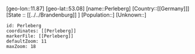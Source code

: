 ﻿---
location: [53.08,11.87]
mapzoom: [7,12] 
mapmarker: city 
type: City
tags:
- geo/City


SpocWebEntityId: 33307
isDeleted: false
confidential: public

---
[geo-lon::11.87]
[geo-lat::53.08]
[name::Perleberg]
[Country::[[Germany]]]
[State :: [[../../Brandenburg]] ]
[Population::]
[Unknown::]


```leaflet
id: Perleberg
coordinates: [[Perleberg]]
markerFile: [[Perleberg]]
defaultZoom: 11 
maxZoom: 18
```
